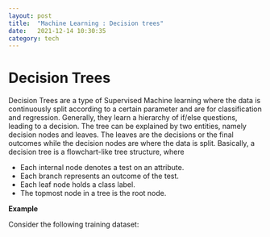 ```yaml
---
layout: post
title:  "Machine Learning : Decision trees"
date:   2021-12-14 10:30:35 
category: tech
---
```


# Decision Trees

Decision Trees are a type of Supervised Machine learning where the data is continuously split according to a certain parameter and are for classification and regression. Generally, they learn a hierarchy of if/else questions, leading to a decision. The tree can be explained by two entities, namely decision nodes and leaves. The leaves are the decisions or the final outcomes while the decision nodes are where the data is split.  Basically, a decision tree is a flowchart-like tree structure, where  


- Each internal node denotes a test on an attribute.  
- Each branch represents an outcome of the test. 
- Each leaf node holds a class label.  
- The topmost node in a tree is the root node.  

**Example** 

 Consider the following training dataset: 
